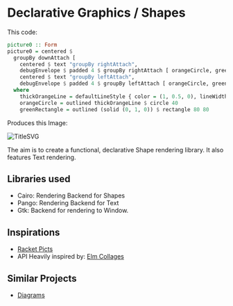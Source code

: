 # Declarative Graphics / Shapes

This code:

```haskell
picture0 :: Form
picture0 = centered $
  groupBy downAttach [
    centered $ text "groupBy rightAttach",
    debugEnvelope $ padded 4 $ groupBy rightAttach [ orangeCircle, greenRectangle ],
    centered $ text "groupBy leftAttach",
    debugEnvelope $ padded 4 $ groupBy leftAttach [ orangeCircle, greenRectangle ] ]
  where
    thickOrangeLine = defaultLineStyle { color = (1, 0.5, 0), lineWidth = 2 }
    orangeCircle = outlined thickOrangeLine $ circle 40
    greenRectangle = outlined (solid (0, 1, 0)) $ rectangle 80 80
```

Produces this Image:

![TitleSVG](https://rawgithub.com/matheus23/DeclarativeGraphics/master/titleImage.svg)

The aim is to create a functional, declarative Shape rendering library. It also features Text rendering.

## Libraries used

* Cairo: Rendering Backend for Shapes
* Pango: Rendering Backend for Text
* Gtk: Backend for rendering to Window.

## Inspirations

* [Racket Picts](http://docs.racket-lang.org/quick/)
* API Heavily inspired by: [Elm Collages](http://library.elm-lang.org/catalog/evancz-Elm/0.12/Graphics-Collage)

## Similar Projects

* [Diagrams](http://projects.haskell.org/diagrams/)